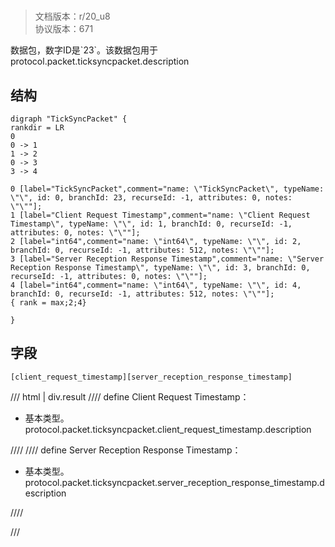 # <!-- md:samp TickSyncPacket -->

> 文档版本：r/20_u8<br/>协议版本：671

<!-- md:samp TickSyncPacket -->数据包，数字ID是`23`。该数据包用于protocol.packet.ticksyncpacket.description

## 结构

```viz
digraph "TickSyncPacket" {
rankdir = LR
0
0 -> 1
1 -> 2
0 -> 3
3 -> 4

0 [label="TickSyncPacket",comment="name: \"TickSyncPacket\", typeName: \"\", id: 0, branchId: 23, recurseId: -1, attributes: 0, notes: \"\""];
1 [label="Client Request Timestamp",comment="name: \"Client Request Timestamp\", typeName: \"\", id: 1, branchId: 0, recurseId: -1, attributes: 0, notes: \"\""];
2 [label="int64",comment="name: \"int64\", typeName: \"\", id: 2, branchId: 0, recurseId: -1, attributes: 512, notes: \"\""];
3 [label="Server Reception Response Timestamp",comment="name: \"Server Reception Response Timestamp\", typeName: \"\", id: 3, branchId: 0, recurseId: -1, attributes: 0, notes: \"\""];
4 [label="int64",comment="name: \"int64\", typeName: \"\", id: 4, branchId: 0, recurseId: -1, attributes: 512, notes: \"\""];
{ rank = max;2;4}

}

```

## 字段

```title='TickSyncPacket'
[client_request_timestamp][server_reception_response_timestamp]
```

/// html | div.result
//// define
Client Request Timestamp：<!-- md:samp int64 -->

- 基本类型。protocol.packet.ticksyncpacket.client_request_timestamp.description


////
//// define
Server Reception Response Timestamp：<!-- md:samp int64 -->

- 基本类型。protocol.packet.ticksyncpacket.server_reception_response_timestamp.description


////

///

